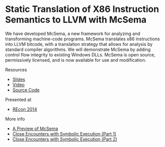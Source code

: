 # Static Translation of X86 Instruction Semantics to LLVM with McSema

We have developed McSema, a new framework for analyzing and transforming machine-code programs. McSema translates x86 instructions into LLVM bitcode, with a translation strategy that allows for analysis by standard compiler algorithms. We will demonstrate McSema by adding control flow integrity to existing Windows DLLs. McSema is open source, permissively licensed, and is now available for use and modification.

Resources
* [Slides](/McSema%20-%20Translating%20x86%20to%20LLVM%20IR/McSema.pdf)
* [Video](https://www.youtube.com/watch?v=nW9bE5tUVYg)
* [Source Code](https://github.com/trailofbits/mcsema)

Presented at
* [REcon 2014](https://recon.cx/2014/schedule/events/19.html)

More info
* [A Preview of McSema](https://blog.trailofbits.com/2014/06/23/a-preview-of-mcsema/)
* [Close Encounters with Symbolic Execution (Part 1)](https://blog.trailofbits.com/2014/11/25/close-encounters-with-symbolic-execution/)
* [Close Encounters with Symbolic Execution (Part 2)](https://blog.trailofbits.com/2014/12/04/close-encounters-with-symbolic-execution-part-2/)

